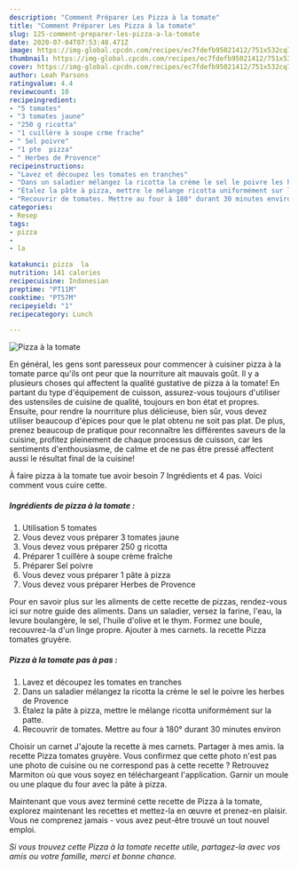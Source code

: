 ```yaml
---
description: "Comment Préparer Les Pizza à la tomate"
title: "Comment Préparer Les Pizza à la tomate"
slug: 125-comment-preparer-les-pizza-a-la-tomate
date: 2020-07-04T07:53:48.471Z
image: https://img-global.cpcdn.com/recipes/ec7fdefb95021412/751x532cq70/pizza-a-la-tomate-photo-principale-de-la-recette.jpg
thumbnail: https://img-global.cpcdn.com/recipes/ec7fdefb95021412/751x532cq70/pizza-a-la-tomate-photo-principale-de-la-recette.jpg
cover: https://img-global.cpcdn.com/recipes/ec7fdefb95021412/751x532cq70/pizza-a-la-tomate-photo-principale-de-la-recette.jpg
author: Leah Parsons
ratingvalue: 4.4
reviewcount: 10
recipeingredient:
- "5 tomates"
- "3 tomates jaune"
- "250 g ricotta"
- "1 cuillère à soupe crme frache"
- " Sel poivre"
- "1 pte  pizza"
- " Herbes de Provence"
recipeinstructions:
- "Lavez et découpez les tomates en tranches"
- "Dans un saladier mélangez la ricotta la crème le sel le poivre les herbes de Provence"
- "Étalez la pâte à pizza, mettre le mélange ricotta uniformément sur la patte."
- "Recouvrir de tomates. Mettre au four à 180° durant 30 minutes environ"
categories:
- Resep
tags:
- pizza
- 
- la

katakunci: pizza  la 
nutrition: 141 calories
recipecuisine: Indonesian
preptime: "PT11M"
cooktime: "PT57M"
recipeyield: "1"
recipecategory: Lunch

---
```



![Pizza à la tomate](https://img-global.cpcdn.com/recipes/ec7fdefb95021412/751x532cq70/pizza-a-la-tomate-photo-principale-de-la-recette.jpg)

En général, les gens sont paresseux pour commencer à cuisiner pizza à la tomate parce qu'ils ont peur que la nourriture ait mauvais goût. Il y a plusieurs choses qui affectent la qualité gustative de pizza à la tomate! En partant du type d'équipement de cuisson, assurez-vous toujours d'utiliser des ustensiles de cuisine de qualité, toujours en bon état et propres. Ensuite, pour rendre la nourriture plus délicieuse, bien sûr, vous devez utiliser beaucoup d'épices pour que le plat obtenu ne soit pas plat. De plus, prenez beaucoup de pratique pour reconnaître les différentes saveurs de la cuisine, profitez pleinement de chaque processus de cuisson, car les sentiments d'enthousiasme, de calme et de ne pas être pressé affectent aussi le résultat final de la cuisine!

<!--inarticleads1-->

À faire pizza à la tomate tue avoir besoin 7 Ingrédients et 4 pas. Voici comment vous cuire cette.

##### Ingrédients de pizza à la tomate :

1. Utilisation 5 tomates
1. Vous devez vous préparer 3 tomates jaune
1. Vous devez vous préparer 250 g ricotta
1. Préparer 1 cuillère à soupe crème fraîche
1. Préparer  Sel poivre
1. Vous devez vous préparer 1 pâte à pizza
1. Vous devez vous préparer  Herbes de Provence


Pour en savoir plus sur les aliments de cette recette de pizzas, rendez-vous ici sur notre guide des aliments. Dans un saladier, versez la farine, l&#39;eau, la levure boulangère, le sel, l&#39;huile d&#39;olive et le thym. Formez une boule, recouvrez-la d&#39;un linge propre. Ajouter à mes carnets. la recette Pizza tomates gruyère. 

<!--inarticleads2-->

##### Pizza à la tomate pas à pas :

1. Lavez et découpez les tomates en tranches
1. Dans un saladier mélangez la ricotta la crème le sel le poivre les herbes de Provence
1. Étalez la pâte à pizza, mettre le mélange ricotta uniformément sur la patte.
1. Recouvrir de tomates. Mettre au four à 180° durant 30 minutes environ


Choisir un carnet J&#39;ajoute la recette à mes carnets. Partager à mes amis. la recette Pizza tomates gruyère. Vous confirmez que cette photo n&#39;est pas une photo de cuisine ou ne correspond pas à cette recette ? Retrouvez Marmiton où que vous soyez en téléchargeant l&#39;application. Garnir un moule ou une plaque du four avec la pâte à pizza. 

<!--inarticleads1-->

<p>
Maintenant que vous avez terminé cette recette de Pizza à la tomate, explorez maintenant les recettes et mettez-la en œuvre et prenez-en plaisir. Vous ne comprenez jamais - vous avez peut-être trouvé un tout nouvel emploi.
</p>

<p>
<i>Si vous trouvez cette Pizza à la tomate recette utile, partagez-la avec vos amis ou votre famille, merci et bonne chance.</i>
</p>
